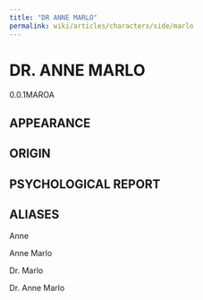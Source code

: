 ```yaml
---
title: "DR ANNE MARLO"
permalink: wiki/articles/characters/side/marlo
---
```

# DR. ANNE MARLO
<span class="version">0.0.1</span><span class="faction">MAROA</span>  

## APPEARANCE

## ORIGIN

## PSYCHOLOGICAL REPORT

## ALIASES
Anne

Anne Marlo

Dr. Marlo

Dr. Anne Marlo
